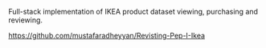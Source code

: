 Full-stack implementation of IKEA product dataset viewing, purchasing and reviewing.

https://github.com/mustafaradheyyan/Revisting-Pep-I-Ikea
